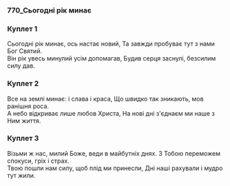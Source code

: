 ### 770_Сьогодні рік минає
### Куплет 1
Сьогодні рік минає, ось настає новий, Та завжди пробуває тут з нами Бог Святий. <br/>Він рік увесь минулий усім допомагав, Будив серця заснулі, безсилим силу дав.
### Куплет 2
Все на землі минає: і слава і краса, Що швидко так зникають, мов ранішня роса. <br/>А небо відкриває лише любов Христа, На нові дні з'єднаєм ми наше з Ним життя.
### Куплет 3
Візьми ж нас, милий Боже, веди в майбутніх днях. З Тобою переможем спокуси, гріх і страх. <br/>Твою пошли нам силу, щоб плід ми принесли, Дні наші рахували і мудро тут жили.
